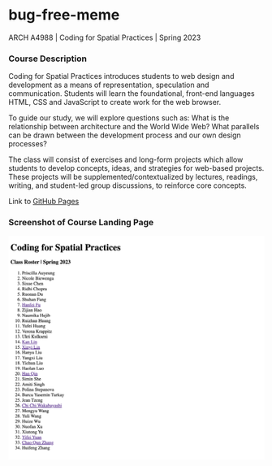 # bug-free-meme

ARCH A4988 | Coding for Spatial Practices | Spring 2023

### Course Description

Coding for Spatial Practices introduces students to web design and development as a means of representation, speculation and communication. Students will learn the foundational, front-end languages HTML, CSS and JavaScript to create work for the web browser.

To guide our study, we will explore questions such as: What is the relationship between architecture and the World Wide Web? What parallels can be drawn between the development process and our own design processes?

The class will consist of exercises and long-form projects which allow students to develop concepts, ideas, and strategies for web-based projects. These projects will be supplemented/contextualized by lectures, readings, writing, and student-led group discussions, to reinforce core concepts.

Link to [GitHub Pages](https://celestelayne.github.io/bug-free-meme/)

### Screenshot of Course Landing Page

![Landing Page Screen Shot](https://raw.githubusercontent.com/celestelayne/bug-free-meme/main/assets/cfsp-2023-student-landing-page.png)